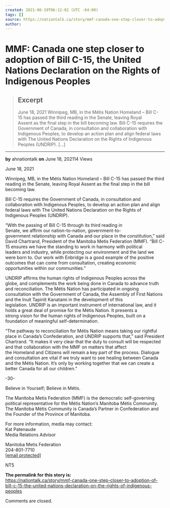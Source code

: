 ```yaml
---
created: 2021-06-19T06:12:02 (UTC -04:00)
tags: []
source: https://nationtalk.ca/story/mmf-canada-one-step-closer-to-adoption-of-bill-c-15-the-united-nations-declaration-on-the-rights-of-indigenous-peoples
author: 
---
```


# MMF: Canada one step closer to adoption of Bill C-15, the United Nations Declaration on the Rights of Indigenous Peoples

> ## Excerpt
> June 18, 2021 Winnipeg, MB, in the Métis Nation Homeland – Bill C-15 has passed the third reading in the Senate, leaving Royal Assent as the final step in the bill becoming law. Bill C-15 requires the Government of Canada, in consultation and collaboration with Indigenous Peoples, to develop an action plan and align federal laws with The United Nations Declaration on the Rights of Indigenous Peoples (UNDRIP). […]

---
**by** ahnationtalk **on** June 18, 202114 Views

June 18, 2021

Winnipeg, MB, in the Métis Nation Homeland – Bill C-15 has passed the third reading in the Senate, leaving Royal Assent as the final step in the bill becoming law.

Bill C-15 requires the Government of Canada, in consultation and collaboration with Indigenous Peoples, to develop an action plan and align federal laws with The United Nations Declaration on the Rights of Indigenous Peoples (UNDRIP).

“With the passing of Bill C-15 through its third reading in Senate, we affirm our nation-to-nation, government-to-government relationship with Canada and our place in the constitution,” said David Chartrand, President of the Manitoba Metis Federation (MMF). “Bill C-15 ensures we have the standing to work in harmony with political leaders and industry, while protecting our environment and the land we were born to. Our work with Enbridge is a good example of the positive outcomes that can come from consultation, creating economic opportunities within our communities.”

UNDRIP affirms the human rights of Indigenous Peoples across the globe, and complements the work being done in Canada to advance truth and reconciliation. The Métis Nation has participated in ongoing consultation with the Government of Canada, the Assembly of First Nations and the Inuit Tapiriit Kanatami in the development of this legislation. UNDRIP is an important instrument of international law, and it holds a great deal of promise for the Métis Nation. It presents a strong vision for the human rights of Indigenous Peoples, built on a foundation of meaningful self-determination.

“The pathway to reconciliation for Métis Nation means taking our rightful place in Canada’s Confederation, and UNDRIP supports that,” said President Chartrand. “It makes it very clear that the duty to consult will be respected and that collaboration with the MMF on matters that affect the Homeland and Citizens will remain a key part of the process. Dialogue and consultation are vital if we truly want to see healing between Canada and the Métis Nation. It’s only by working together that we can create a better Canada for all our children.”

\-30-

Believe in Yourself; Believe in Métis.

The Manitoba Metis Federation (MMF) is the democratic self-governing political representative for the Métis Nation’s Manitoba Métis Community. The Manitoba Métis Community is Canada’s Partner in Confederation and the Founder of the Province of Manitoba.

For more information, media may contact:  
Kat Patenaude  
Media Relations Advisor

Manitoba Metis Federation  
204-801-7710  
[\[email protected\]](https://nationtalk.ca/cdn-cgi/l/email-protection)

NT5

**The permalink for this story is:**  
https://nationtalk.ca/story/mmf-canada-one-step-closer-to-adoption-of-bill-c-15-the-united-nations-declaration-on-the-rights-of-indigenous-peoples

Comments are closed.
